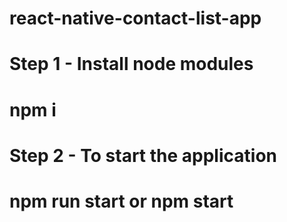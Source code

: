# react-native-contact-list-app

# Step 1 - Install node modules
# npm i

# Step 2 - To start the application
# npm run start or npm start

